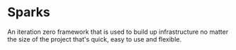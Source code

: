 Sparks
======
An iteration zero framework that is used to build up infrastructure no matter the size of the project that's quick, easy to use and flexible.
